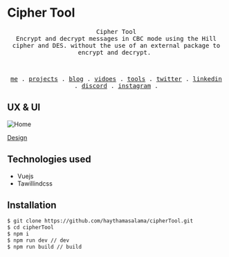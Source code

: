 # Cipher Tool

<p align="center">
  <samp>
    Cipher Tool
    <br/>
    Encrypt and decrypt messages in CBC mode using the Hill cipher and DES.
    without the use of an external package to encrypt and decrypt. 
  </samp>
</p>

<br/>

<p align="center">
  <samp>
    <a href="https://haythamasalama.me">me</a> .
    <a href="https://haythamasalama.me/projects">projects</a> .
    <a href="https://haythamasalama.me/blog">blog</a> .
    <a href="https://haythamasalama.me/vidoes">vidoes</a> .
    <a href="https://haythamasalama.me/tools">tools</a> .
    <a href="https://twitter.com/haythamasalama">twitter</a> .
    <a href="https://www.linkedin.com/in/haythamasalama/">linkedin</a> .
    <a href="https://chat.haythamasalama.me">discord</a> .
    <a href="https://instagram.com/haythamasalama">instagram</a> .
  </samp>
</p>

## UX & UI

![Home](https://user-images.githubusercontent.com/37311945/210116290-37c5f391-4f2e-4b34-af98-3c5841d3cac7.png)

[Design](https://www.figma.com/file/BMuebRuw47Hoj64ZPPAMPH/my-website?node-id=2%3A2)

## Technologies used

- Vuejs
- Tawillindcss

## Installation

```bash
$ git clone https://github.com/haythamasalama/cipherTool.git
$ cd cipherTool
$ npm i
$ npm run dev // dev
$ npm run build // build
```
